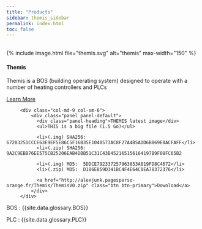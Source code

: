 ```yaml
---
title: "Products"
sidebar: themis_sidebar
permalink: index.html
toc: false
---
```

<br>
<div class="row">
         <div class="col-lg-12">
         </div>
         <div class="col-md-3 col-sm-6">
             <div class="panel panel-default text-center">
                 <div class="panel-heading">
                     {% include image.html file="themis.svg" alt="themis" max-width="150" %}
                 </div>                 
                 <div class="panel-body">
                     <h4>Themis</h4>
                     <p>Themis is a BOS (building operating system) designed to operate with a number of heating controllers and PLCs</p>
                     <a href="Themis_overview.html" class="btn btn-primary">Learn More</a>
                 </div>
             </div>
         </div>
         
         <div class="col-md-9 col-sm-6">
             <div class="panel panel-default">
               <div class="panel-heading">THEMIS latest image</div>
               <ul>THIS is a big file (1.5 Go)</ul>
               
               <li>(.img) SHA256: 67203251CCCE63E9EF5E86C5F16B35E1040573AC8F27A4B5ADD6B869E0ACFAFF</li>
               <li>(.zip) SHA256: 9A2C9EBB76EE575CB25206EAB4DBB51C31C43B452165156164197B9F08FC65B2

               <li>(.img) MD5:  5DDCE792337257963853A019FD8C4672</li>
               <li>(.zip) MD5:  D186E859D341BC4F4E64C0EA78372376</li>
               
               <a href="http://alexjunk.pagesperso-orange.fr/Themis/ThemisV0.zip" class="btn btn-primary">Download</a>
             </div>
         </div>
</div>

BOS
: {{site.data.glossary.BOS}}

PLC
: {{site.data.glossary.PLC}}
